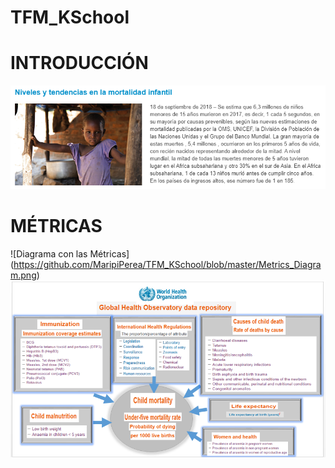 # TFM_KSchool
# INTRODUCCIÓN
![GitHub Logo](https://github.com/MaripiPerea/TFM_KSchool/blob/master/Foto_Presentaci%C3%B3n.png?raw=true)
# MÉTRICAS
![Diagrama con las Métricas] (https://github.com/MaripiPerea/TFM_KSchool/blob/master/Metrics_Diagram.png)
![GitHub Logo](https://github.com/MaripiPerea/TFM_KSchool/blob/master/Metrics_Diagram.png?raw=true)


